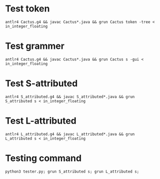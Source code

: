 # Test token

`antlr4 Cactus.g4 && javac Cactus*.java && grun Cactus token -tree < in_integer_floating`

# Test grammer

`antlr4 Cactus.g4 && javac Cactus*.java && grun Cactus s -gui < in_integer_floating`

# Test S-attributed

`antlr4 S_attributed.g4 && javac S_attributed*.java && grun S_attributed s < in_integer_floating`

# Test L-attributed

`antlr4 L_attributed.g4 && javac L_attributed*.java && grun L_attributed s < in_integer_floating`

# Testing command

`python3 tester.py; grun S_attributed s; grun L_attributed s;`
